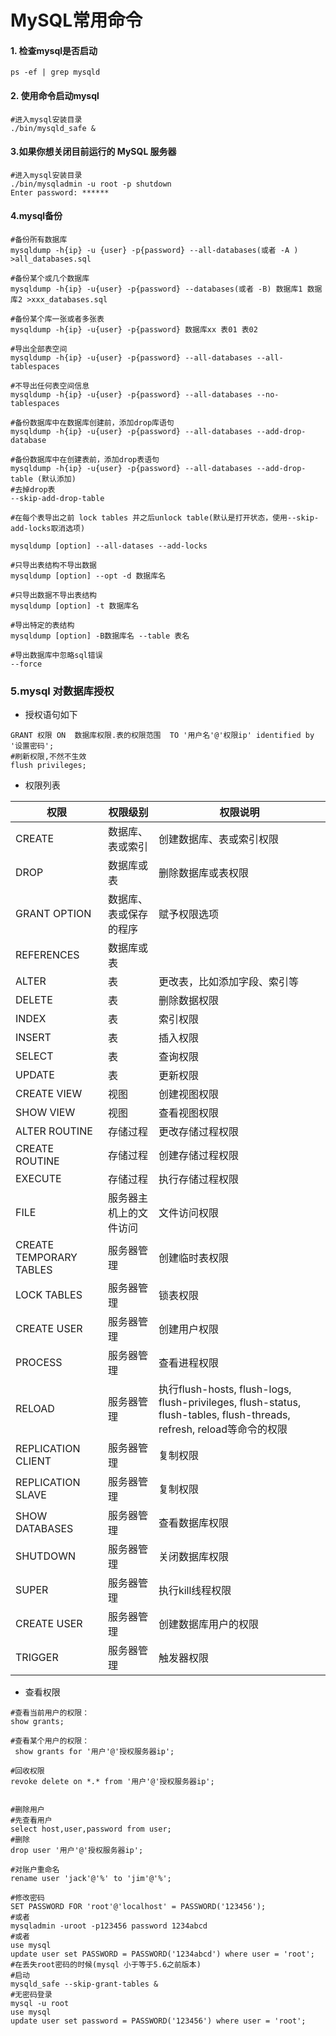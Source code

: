 # MySQL常用命令

#### 1. 检查mysql是否启动

`ps -ef | grep mysqld`

#### 2. 使用命令启动mysql

```
#进入mysql安装目录
./bin/mysqld_safe &
```

#### 3.如果你想关闭目前运行的 MySQL 服务器

```
#进入mysql安装目录
./bin/mysqladmin -u root -p shutdown
Enter password: ******
```

#### 4.mysql备份

```
#备份所有数据库
mysqldump -h{ip} -u {user} -p{password} --all-databases(或者 -A ) >all_databases.sql

#备份某个或几个数据库
mysqldump -h{ip} -u{user} -p{password} --databases(或者 -B) 数据库1 数据库2 >xxx_databases.sql

#备份某个库一张或者多张表
mysqldump -h{ip} -u{user} -p{password} 数据库xx 表01 表02 

#导出全部表空间
mysqldump -h{ip} -u{user} -p{password} --all-databases --all-tablespaces 

#不导出任何表空间信息
mysqldump -h{ip} -u{user} -p{password} --all-databases --no-tablespaces 

#备份数据库中在数据库创建前，添加drop库语句
mysqldump -h{ip} -u{user} -p{password} --all-databases --add-drop-database 

#备份数据库中在创建表前，添加drop表语句
mysqldump -h{ip} -u{user} -p{password} --all-databases --add-drop-table (默认添加)
#去掉drop表
--skip-add-drop-table

#在每个表导出之前 lock tables 并之后unlock table(默认是打开状态，使用--skip-add-locks取消选项)

mysqldump [option] --all-datases --add-locks 

#只导出表结构不导出数据
mysqldump [option] --opt -d 数据库名

#只导出数据不导出表结构
mysqldump [option] -t 数据库名 

#导出特定的表结构
mysqldump [option] -B数据库名 --table 表名

#导出数据库中忽略sql错误
--force
```

### 5.mysql 对数据库授权

* 授权语句如下

```
GRANT 权限 ON  数据库权限.表的权限范围  TO '用户名'@'权限ip' identified by '设置密码';
#刷新权限,不然不生效
flush privileges;
```

* 权限列表

| 权限 | 权限级别 | 权限说明 |
| --- | --- | --- |
| CREATE | 数据库、表或索引 | 创建数据库、表或索引权限 |
| DROP | 数据库或表 | 删除数据库或表权限 |
| GRANT OPTION | 数据库、表或保存的程序 | 赋予权限选项 |
| REFERENCES | 数据库或表 |  |
| ALTER | 表 | 更改表，比如添加字段、索引等 |
| DELETE | 表 | 删除数据权限 |
| INDEX | 表 | 索引权限 |
| INSERT | 表 | 插入权限 |
| SELECT | 表 | 查询权限 |
| UPDATE | 表 | 更新权限 |
| CREATE VIEW | 视图 | 创建视图权限 |
| SHOW VIEW | 视图 | 查看视图权限 |
| ALTER ROUTINE | 存储过程 | 更改存储过程权限 |
| CREATE ROUTINE | 存储过程 | 创建存储过程权限 |
| EXECUTE | 存储过程 | 执行存储过程权限 |
| FILE | 服务器主机上的文件访问 | 文件访问权限 |
| CREATE TEMPORARY TABLES | 服务器管理 | 创建临时表权限 |
| LOCK TABLES | 服务器管理 | 锁表权限 |
| CREATE USER | 服务器管理 | 创建用户权限 |
| PROCESS | 服务器管理 | 查看进程权限 |
| RELOAD | 服务器管理 | 执行flush-hosts, flush-logs, flush-privileges, flush-status, flush-tables, flush-threads, refresh, reload等命令的权限 |
| REPLICATION CLIENT | 服务器管理 | 复制权限 |
| REPLICATION SLAVE | 服务器管理 | 复制权限 |
| SHOW DATABASES | 服务器管理 | 查看数据库权限 |
| SHUTDOWN | 服务器管理 | 关闭数据库权限 |
| SUPER | 服务器管理 | 执行kill线程权限 |
| CREATE USER | 服务器管理 | 创建数据库用户的权限 |
| TRIGGER | 服务器管理 | 触发器权限 |

* 查看权限

```
#查看当前用户的权限：
show grants;

#查看某个用户的权限：
 show grants for '用户'@'授权服务器ip';

#回收权限
revoke delete on *.* from '用户'@'授权服务器ip';


#删除用户
#先查看用户
select host,user,password from user;
#删除
drop user '用户'@'授权服务器ip';

#对账户重命名
rename user 'jack'@'%' to 'jim'@'%';

#修改密码
SET PASSWORD FOR 'root'@'localhost' = PASSWORD('123456');
#或者
mysqladmin -uroot -p123456 password 1234abcd
#或者
use mysql
update user set PASSWORD = PASSWORD('1234abcd') where user = 'root';
#在丢失root密码的时候(mysql 小于等于5.6之前版本)
#启动
mysqld_safe --skip-grant-tables &
#无密码登录
mysql -u root
use mysql
update user set password = PASSWORD('123456') where user = 'root';
```



